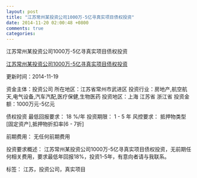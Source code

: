 ```yaml
---
layout: post
title: "江苏常州某投资公司1000万-5亿寻真实项目债权投资"
date: 2014-11-20 02:00:48 +0800
comments: true
categories: 
---
```

江苏常州某投资公司1000万-5亿寻真实项目债权投资

[江苏常州某投资公司1000万-5亿寻真实项目债权投资](http://zijin.trjcn.com/detail_239312.html)

更新时间：2014-11-19

资金主体：投资公司
所在地区：江苏省常州市武进区
投资行业：房地产,航空航天,电气设备,汽车汽配,医疗保健,生物医药
投资地区：上海 江苏省 浙江省
投资金额：1000万元-5亿元

债权投资
最低回报要求：
                            18 %/年
                                                                                投资期限：
                            1 - 5 年
                                                                                                                                        风控要求：
                            抵押物类型[固定资产],抵押物折扣率[6 - 7折]

前期费用：
无任何前期费用

投资要求概述：
江苏常州某投资公司1000万-5亿寻真实项目债权投资，无前期任何相关费用，要求最低年回报18%，投资1-5年，有意向者请与我联系。

标签：
江苏，投资公司，真实项目

